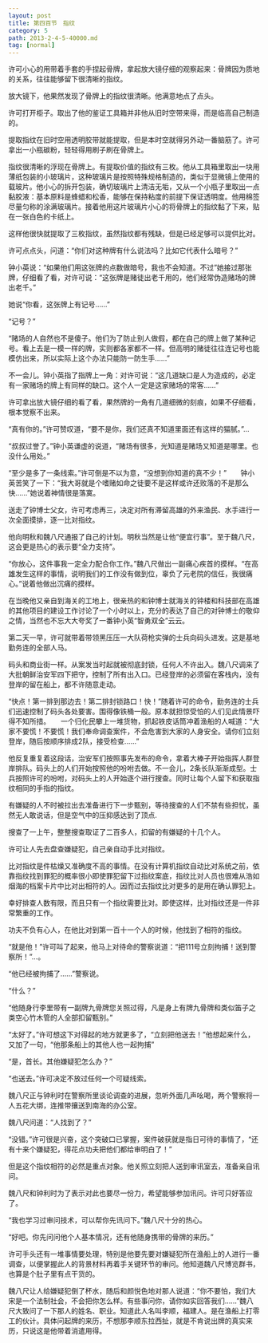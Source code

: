 ```yaml
---
layout: post
title: 第四百节　指纹
category: 5
path: 2013-2-4-5-40000.md
tag: [normal]
---
```


许可小心的用带着手套的手捏起骨牌，拿起放大镜仔细的观察起来：骨牌因为质地的关系，往往能够留下很清晰的指纹。

放大镜下，他果然发现了骨牌上的指纹很清晰。他满意地点了点头。

许可打开柜子。取出了他的鉴证工具箱并非他从旧时空带来得，而是临高自己制造的。

提取指纹在旧时空用透明胶带就能提取，但是本时空就得另外动一番脑筋了。许可拿出一小瓶碳粉，轻轻得用刷子刷在骨牌上。

指纹很清晰的浮现在骨牌上。有提取价值的指纹有三枚。他从工具箱里取出一块用薄纸包装的小玻璃片，这种玻璃片是按照特殊规格制造的，类似于显微镜上使用的载玻片。他小心的拆开包装，确切玻璃片上清洁无垢，又从一个小瓶子里取出一点黏胶液：基本原料是蜂蜡和松香，能够在保持粘度的前提下保证透明度。他用棉签尽量匀称的涂满玻璃片。接着他用这片玻璃片小心的将骨牌上的指纹黏了下来，贴在一张白色的卡纸上。

这样他很快就提取了三枚指纹，虽然指纹都有残缺，但是已经足够可以提供比对。

许可点点头，问道：“你们对这种牌有什么说法吗？比如它代表什么暗号？”

钟小英说：“如果他们用这张牌的点数做暗号，我也不会知道。不过”她接过那张牌，仔细看了看，对许可说：“这张牌是赌徒出老千用的，他们经常伪造赌场的牌出老千。”

她说“你看，这张牌上有记号……”

“记号？”　　

“赌场的人自然也不是傻子。他们为了防止别人做假，都在自己的牌上做了某种记号。看上去是一模一样的牌，实则都各家都不一样。但高明的赌徒往往连记号也能模仿出来，所以实际上这个办法只能防一防生手……”

不一会儿。钟小英指了指牌上一角：对许可说：“这几道缺口是人为造成的，必定有一家赌场的牌上有同样的缺口。这个人一定是这家赌场的常客……”

许可拿出放大镜仔细的看了看，果然牌的一角有几道细微的刻痕，如果不仔细看，根本觉察不出来。

“真有你的。”许可赞叹道，“要不是你，我们还真不知道里面还有这样的猫腻。”…

“叔叔过誉了。”钟小英谦虚的说道，“赌场有很多，光知道是赌场又知道是哪里。也没什么用处。”

“至少是多了一条线索。”许可倒是不以为意，“没想到你知道的真不少！”　　钟小英苦笑了一下：“我大哥就是个嗜赌如命之徒要不是这样或许还败落的不是那么快……”她说着神情很是落寞。

送走了钟博士父女，许可考虑再三，决定对所有滞留高雄的外来渔民、水手进行一次全面摸排，逐一比对指纹。

他向明秋和魏八尺通报了自己的计划。明秋当然是让他“便宜行事”。至于魏八尺，这会更是热心的表示要“全力支持”。

“你放心，这件事我一定全力配合你工作。”魏八尺做出一副痛心疾首的摸样。“在高雄发生这样的事情，说明我们的工作没有做到位，辜负了元老院的信任，我很痛心。”说着他做出沉痛的摸样。

在当晚他又亲自到海关的工地上，很亲热的和钟博士就海关的钟楼和科技部在高雄的其他项目的建设工作讨论了一个小时以上，充分的表达了自己的对钟博士的敬仰之情，当然也不忘大大夸奖了一番钟小英“智勇双全”云云。

第二天一早，许可就带着带领黑压压一大队荷枪实弹的士兵向码头进发。这是基地勤务连的全部人马。

码头和商业街一样。从案发当时起就被彻底封锁，任何人不许出入。魏八尺调来了大批朝鲜治安军四下把守，控制了所有出入口。已经登岸的必须留在客栈内，没有登岸的留在船上，都不许随意走动。

“快点！第一排到那边去！第二排封锁路口！快！”随着许可的命令，勤务连的士兵们迅速控制了码头各处要害。围得像铁桶一般。原本就担惊受怕的人们见此情景吓得不知所措。　　一个归化民攀上一堆货物，抓起铁皮话筒冲着渔船的人喊道：“大家不要慌！不要慌！我们奉命调查案件，不会危害到大家的人身安全。请你们立刻登岸，随后按顺序排成2队，接受检查……”

他反复重复着这段话，治安军们按照事先发布的命令，拿着大棒子开始指挥人群登岸排队。码头上的人们开始按照他的吩咐去做。不一会儿，2条长队渐渐成型。士兵按照许可的吩咐，对码头上的人开始逐个进行搜查。同时让每个人留下和获取指纹相同的手指的指纹。

有嫌疑的人不时被拉出去准备进行下一步甄别，等待搜查的人们不禁有些担忧，虽然无人敢说话，但是空气中的压抑感达到了顶点.

搜查了一上午，整整搜查取证了二百多人，扣留的有嫌疑的十几个人。

许可让人先去盘查嫌疑犯，自己亲自动手比对指纹。

比对指纹是件枯燥又准确度不高的事情。在没有计算机指纹自动比对系统之前，依靠指纹找到罪犯的概率很小即使罪犯留下过指纹案底，指纹比对人员也很难从浩如烟海的档案卡片中比对出相符的人。因而过去指纹比对更多的是用在确认罪犯上。

幸好排查人数有限，而且只有一个指纹需要比对。即使这样，比对指纹还是一件非常繁重的工作。

功夫不负有心人，在他比对到第一百十一个人的时候，他找到了相符的指纹。

“就是他！”许可叫了起来，他马上对待命的警察说道：“把111号立刻拘捕！送到警察所！”…。

“他已经被拘捕了……”警察说。

“什么？”

“他随身行李里带有一副牌九骨牌您关照过得，凡是身上有牌九骨牌和类似笛子之类空心竹木管的人全部扣留甄别。”

“太好了。”许可想这下对得起的地方就更多了，“立刻把他送去！”他想起来什么，又加了一句，“他那条船上的其他人也一起拘捕”

“是，首长。其他嫌疑犯怎么办？”

“也送去。”许可决定不放过任何一个可疑线索。

魏八尺正与钟利时在警察所里谈论调查的进展，忽听外面几声吆喝，两个警察将一人五花大绑，连推带攘送到南海的办公室。

魏八尺问道：“人找到了？”

“没错。”许可很是兴奋，这个突破口已掌握，案件破获就是指日可待的事情了，“还有十来个嫌疑犯，得花点功夫把他们都给审明白了！”

但是这个指纹相符的必然是重点对象。他关照立刻把人送到审讯室去，准备亲自讯问。

魏八尺和钟利时为了表示对此也要尽一份力，希望能够参加讯问。许可只好答应了。

“我也学习过审问技术，可以帮你先讯问下。”魏八尺十分的热心。

“好吧。你先问问他个人基本情况，还有他随身携带的骨牌的来历。”

许可手头还有一堆事情要处理，特别是他要先要对嫌疑犯所在渔船上的人进行一番调查，以便掌握此人的背景材料再着手关键环节的审问。他知道魏八尺博览群书，也算是个肚子里有点干货的。

魏八尺让人给嫌疑犯倒了杯水，随后和颜悦色地对那人说道：“你不要怕，我们大宋是一个法制社会，不会把你怎么样。有些事问你，请你如实回答我们……”魏八尺大致问了一下那人的姓名、职业。知道此人名叫李顺，福建人。是在渔船上打零工的伙计。具体问起牌的来历，不想那李顺东拉西扯，就是不肯说出牌的真实来历，只说这是他带着消遣用得。

